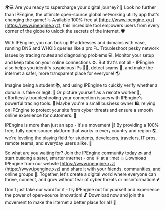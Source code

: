 🌍💻 Are you ready to supercharge your digital journey? 🚀 Look no further than IPEngine, the ultimate open-source global networking utility app that's changing the game! 💥 Available 100% free at [https://www.ipengine.xyz](https://www.ipengine.xyz), this incredible tool empowers users from every corner of the globe to unlock the secrets of the internet. 🛡️

With IPEngine, you can look up IP addresses and domains with ease, running DNS and WHOIS queries like a pro 🔍. Troubleshoot pesky network issues by tracing routes and diagnosing problems 💻. Monitor your setup and keep tabs on your online connections ⚙️. But that's not all - IPEngine also helps you identify suspicious IPs 🕵️‍♀️, detect scams 👀, and make the internet a safer, more transparent place for everyone! 🌎

Imagine being a student 📚, and using IPEngine to quickly verify whether a domain is fake or legit. 💸 Or picture yourself as a remote worker 🏢, effortlessly troubleshooting your connection issues with IPEngine's powerful tracing tools. 🔧 Maybe you're a small business owner 🛍️, relying on IPEngine to protect your site from cyber threats and ensure a smooth online experience for customers. 👊

IPEngine is more than just an app - it's a movement 💪! By providing a 100% free, fully open-source platform that works in every country and region 🌎, we're leveling the playing field for students, developers, travelers, IT pros, remote teams, and everyday users alike. 🌈

So what are you waiting for? Join the IPEngine community today 🔜 and start building a safer, smarter internet - one IP at a time! 💥 Download IPEngine from our website [https://www.ipengine.xyz](https://www.ipengine.xyz) and share it with your friends, communities, and online groups 🤩. Together, let's create a digital world where everyone can thrive, connect, and grow without fear of cyber threats or misinformation! 💕

Don't just take our word for it - try IPEngine out for yourself and experience the power of open-source innovation! 🔓 Download now and join the movement to make the internet a better place for all! 🌟